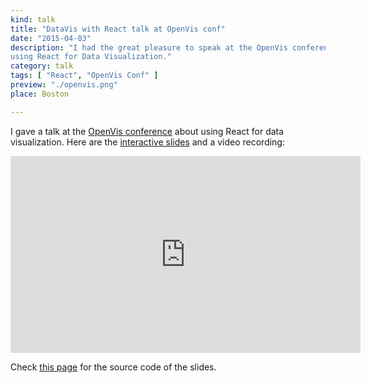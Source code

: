 ```yaml
---
kind: talk
title: "DataVis with React talk at OpenVis conf"
date: "2015-04-03"
description: "I had the great pleasure to speak at the OpenVis conference about 
using React for Data Visualization."
category: talk
tags: [ "React", "OpenVis Conf" ]
preview: "./openvis.png"
place: Boston

---
```

I gave a talk at the <a href="https://openvisconf.com/2015/" target="_blank" rel="noopener">OpenVis conference</a> about 
using React for data visualization. Here are the [interactive slides](http://ilya.boyandin.me/openvis-react/) and 
a video recording:
 


<div style="text-align: center">
<iframe width="560" height="315" src="https://www.youtube.com/embed/dcLrbiHIX5M?rel=0" frameborder="0" allow="autoplay; encrypted-media" allowfullscreen></iframe>
</div>

Check <a href="https://github.com/ilyabo/openvis-react" target="_blank" rel="noopener">this page</a> for the source code of the slides.

